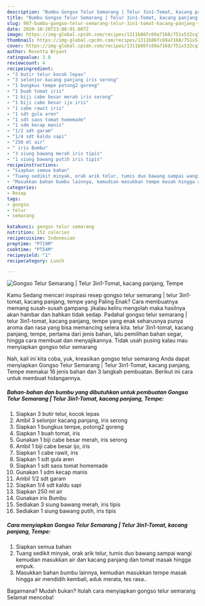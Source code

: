 ```yaml
---
description: "Bumbu Gongso Telur Semarang | Telur 3in1-Tomat, kacang panjang, Tempe | Bahan Membuat Gongso Telur Semarang | Telur 3in1-Tomat, kacang panjang, Tempe Yang Enak Dan Mudah"
title: "Bumbu Gongso Telur Semarang | Telur 3in1-Tomat, kacang panjang, Tempe | Bahan Membuat Gongso Telur Semarang | Telur 3in1-Tomat, kacang panjang, Tempe Yang Enak Dan Mudah"
slug: 987-bumbu-gongso-telur-semarang-telur-3in1-tomat-kacang-panjang-tempe-bahan-membuat-gongso-telur-semarang-telur-3in1-tomat-kacang-panjang-tempe-yang-enak-dan-mudah
date: 2020-10-26T23:08:01.607Z
image: https://img-global.cpcdn.com/recipes/1311b86fc69a7168/751x532cq70/gongso-telur-semarang-telur-3in1-tomat-kacang-panjang-tempe-foto-resep-utama.jpg
thumbnail: https://img-global.cpcdn.com/recipes/1311b86fc69a7168/751x532cq70/gongso-telur-semarang-telur-3in1-tomat-kacang-panjang-tempe-foto-resep-utama.jpg
cover: https://img-global.cpcdn.com/recipes/1311b86fc69a7168/751x532cq70/gongso-telur-semarang-telur-3in1-tomat-kacang-panjang-tempe-foto-resep-utama.jpg
author: Rosetta Bryant
ratingvalue: 3.8
reviewcount: 4
recipeingredient:
- "3 butir telur kocok lepas"
- "3 selonjor kacang panjang iris serong"
- "1 bungkus tempe potong2 goreng"
- "1 buah tomat iris"
- "1 biji cabe besar merah iris serong"
- "1 biji cabe besar ijo iris"
- "1 cabe rawit iris"
- "1 sdt gula aren"
- "1 sdt saos tomat homemade"
- "1 sdm kecap manis"
- "1/2 sdt garam"
- "1/4 sdt kaldu sapi"
- "250 ml air"
- " iris Bumbu"
- "3 siung bawang merah iris tipis"
- "1 siung bawang putih iris tipis"
recipeinstructions:
- "Siapkan semua bahan"
- "Tuang sedikit minyak, orak arik telur, tumis duo bawang sampai wangi kemudian masukkan air dan kacang panjang dan tomat masak hingga empuk."
- "Masukkan bahan bumbu lainnya, kemudian masukkan tempe masak hingga air mendidih kembali, aduk merata, tes rasa.."
categories:
- Resep
tags:
- gongso
- telur
- semarang

katakunci: gongso telur semarang 
nutrition: 152 calories
recipecuisine: Indonesian
preptime: "PT19M"
cooktime: "PT54M"
recipeyield: "1"
recipecategory: Lunch

---
```



![Gongso Telur Semarang | Telur 3in1-Tomat, kacang panjang, Tempe](https://img-global.cpcdn.com/recipes/1311b86fc69a7168/751x532cq70/gongso-telur-semarang-telur-3in1-tomat-kacang-panjang-tempe-foto-resep-utama.jpg)

Kamu Sedang mencari inspirasi resep gongso telur semarang | telur 3in1-tomat, kacang panjang, tempe yang Paling Enak? Cara membuatnya memang susah-susah gampang. jikalau keliru mengolah maka hasilnya akan hambar dan bahkan tidak sedap. Padahal gongso telur semarang | telur 3in1-tomat, kacang panjang, tempe yang enak seharusnya punya aroma dan rasa yang bisa memancing selera kita.
 telur 3in1-tomat, kacang panjang, tempe, pertama dari jenis bahan, lalu pemilihan bahan segar, hingga cara membuat dan menyajikannya. Tidak usah pusing kalau mau menyiapkan gongso telur semarang 

Nah, kali ini kita coba, yuk, kreasikan gongso telur semarang  Anda dapat menyiapkan Gongso Telur Semarang | Telur 3in1-Tomat, kacang panjang, Tempe memakai 16 jenis bahan dan 3 langkah pembuatan. Berikut ini cara untuk membuat hidangannya.

<!--inarticleads1-->

##### Bahan-bahan dan bumbu yang dibutuhkan untuk pembuatan Gongso Telur Semarang | Telur 3in1-Tomat, kacang panjang, Tempe:

1. Siapkan 3 butir telur, kocok lepas
1. Ambil 3 selonjor kacang panjang, iris serong
1. Siapkan 1 bungkus tempe, potong2 goreng
1. Siapkan 1 buah tomat, iris
1. Gunakan 1 biji cabe besar merah, iris serong
1. Ambil 1 biji cabe besar ijo, iris
1. Siapkan 1 cabe rawit, iris
1. Siapkan 1 sdt gula aren
1. Siapkan 1 sdt saos tomat homemade
1. Gunakan 1 sdm kecap manis
1. Ambil 1/2 sdt garam
1. Siapkan 1/4 sdt kaldu sapi
1. Siapkan 250 ml air
1. Gunakan  iris Bumbu
1. Sediakan 3 siung bawang merah, iris tipis
1. Sediakan 1 siung bawang putih, iris tipis




<!--inarticleads2-->

##### Cara menyiapkan Gongso Telur Semarang | Telur 3in1-Tomat, kacang panjang, Tempe:

1. Siapkan semua bahan
1. Tuang sedikit minyak, orak arik telur, tumis duo bawang sampai wangi kemudian masukkan air dan kacang panjang dan tomat masak hingga empuk.
1. Masukkan bahan bumbu lainnya, kemudian masukkan tempe masak hingga air mendidih kembali, aduk merata, tes rasa..




Bagaimana? Mudah bukan? Itulah cara menyiapkan gongso telur semarang  Selamat mencoba!
